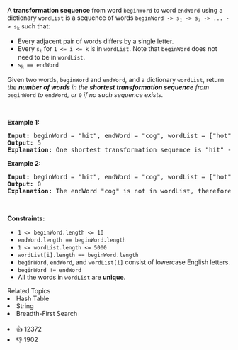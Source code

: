 <p>A <strong>transformation sequence</strong> from word <code>beginWord</code> to word <code>endWord</code> using a dictionary <code>wordList</code> is a sequence of words <code>beginWord -&gt; s<sub>1</sub> -&gt; s<sub>2</sub> -&gt; ... -&gt; s<sub>k</sub></code> such that:</p>

<ul> 
 <li>Every adjacent pair of words differs by a single letter.</li> 
 <li>Every <code>s<sub>i</sub></code> for <code>1 &lt;= i &lt;= k</code> is in <code>wordList</code>. Note that <code>beginWord</code> does not need to be in <code>wordList</code>.</li> 
 <li><code>s<sub>k</sub> == endWord</code></li> 
</ul>

<p>Given two words, <code>beginWord</code> and <code>endWord</code>, and a dictionary <code>wordList</code>, return <em>the <strong>number of words</strong> in the <strong>shortest transformation sequence</strong> from</em> <code>beginWord</code> <em>to</em> <code>endWord</code><em>, or </em><code>0</code><em> if no such sequence exists.</em></p>

<p>&nbsp;</p> 
<p><strong class="example">Example 1:</strong></p>

<pre>
<strong>Input:</strong> beginWord = "hit", endWord = "cog", wordList = ["hot","dot","dog","lot","log","cog"]
<strong>Output:</strong> 5
<strong>Explanation:</strong> One shortest transformation sequence is "hit" -&gt; "hot" -&gt; "dot" -&gt; "dog" -&gt; cog", which is 5 words long.
</pre>

<p><strong class="example">Example 2:</strong></p>

<pre>
<strong>Input:</strong> beginWord = "hit", endWord = "cog", wordList = ["hot","dot","dog","lot","log"]
<strong>Output:</strong> 0
<strong>Explanation:</strong> The endWord "cog" is not in wordList, therefore there is no valid transformation sequence.
</pre>

<p>&nbsp;</p> 
<p><strong>Constraints:</strong></p>

<ul> 
 <li><code>1 &lt;= beginWord.length &lt;= 10</code></li> 
 <li><code>endWord.length == beginWord.length</code></li> 
 <li><code>1 &lt;= wordList.length &lt;= 5000</code></li> 
 <li><code>wordList[i].length == beginWord.length</code></li> 
 <li><code>beginWord</code>, <code>endWord</code>, and <code>wordList[i]</code> consist of lowercase English letters.</li> 
 <li><code>beginWord != endWord</code></li> 
 <li>All the words in <code>wordList</code> are <strong>unique</strong>.</li> 
</ul>

<div><div>Related Topics</div><div><li>Hash Table</li><li>String</li><li>Breadth-First Search</li></div></div><br><div><li>👍 12372</li><li>👎 1902</li></div>